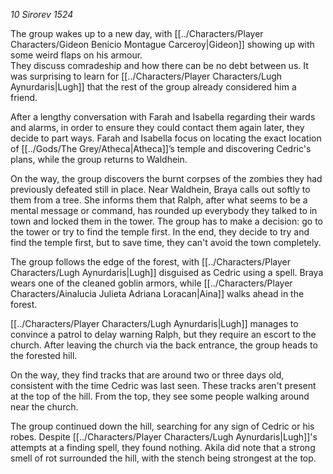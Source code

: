 *10 Sirorev 1524*

The group wakes up to a new day, with [[../Characters/Player Characters/Gideon Benicio Montague Carceroy|Gideon]] showing up with some weird flaps on his armour.  
They discuss comradeship and how there can be no debt between us. It was surprising to learn for [[../Characters/Player Characters/Lugh Aynurdaris|Lugh]] that the rest of the group already considered him a friend.

After a lengthy conversation with Farah and Isabella regarding their wards and alarms, in order to ensure they could contact them again later, they decide to part ways. Farah and Isabella focus on locating the exact location of [[../Gods/The Grey/Atheca|Atheca]]’s temple and discovering Cedric's plans, while the group returns to Waldhein.

On the way, the group discovers the burnt corpses of the zombies they had previously defeated still in place. Near Waldhein, Braya calls out softly to them from a tree. She informs them that Ralph, after what seems to be a mental message or command, has rounded up everybody they talked to in town and locked them in the tower. The group has to make a decision: go to the tower or try to find the temple first. In the end, they decide to try and find the temple first, but to save time, they can't avoid the town completely.

The group follows the edge of the forest, with [[../Characters/Player Characters/Lugh Aynurdaris|Lugh]] disguised as Cedric using a spell. Braya wears one of the cleaned goblin armors, while [[../Characters/Player Characters/Ainalucia Julieta Adriana Loracan|Aina]] walks ahead in the forest.

[[../Characters/Player Characters/Lugh Aynurdaris|Lugh]] manages to convince a patrol to delay warning Ralph, but they require an escort to the church. After leaving the church via the back entrance, the group heads to the forested hill.

On the way, they find tracks that are around two or three days old, consistent with the time Cedric was last seen. These tracks aren't present at the top of the hill. From the top, they see some people walking around near the church.

The group continued down the hill, searching for any sign of Cedric or his robes. Despite [[../Characters/Player Characters/Lugh Aynurdaris|Lugh]]'s attempts at a finding spell, they found nothing. Akila did note that a strong smell of rot surrounded the hill, with the stench being strongest at the top.